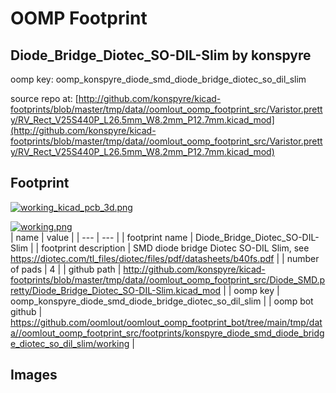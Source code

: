 # OOMP Footprint  
## Diode_Bridge_Diotec_SO-DIL-Slim  by konspyre  
  
oomp key: oomp_konspyre_diode_smd_diode_bridge_diotec_so_dil_slim  
  
source repo at: [http://github.com/konspyre/kicad-footprints/blob/master/tmp/data//oomlout_oomp_footprint_src/Varistor.pretty/RV_Rect_V25S440P_L26.5mm_W8.2mm_P12.7mm.kicad_mod](http://github.com/konspyre/kicad-footprints/blob/master/tmp/data//oomlout_oomp_footprint_src/Varistor.pretty/RV_Rect_V25S440P_L26.5mm_W8.2mm_P12.7mm.kicad_mod)  
## Footprint  
  
[![working_kicad_pcb_3d.png](working_kicad_pcb_3d_600.png)](working_kicad_pcb_3d.png)  
  
[![working.png](working_600.png)](working.png)  
| name | value | 
| --- | --- | 
| footprint name | Diode_Bridge_Diotec_SO-DIL-Slim | 
| footprint description | SMD diode bridge Diotec SO-DIL Slim, see https://diotec.com/tl_files/diotec/files/pdf/datasheets/b40fs.pdf | 
| number of pads | 4 | 
| github path | http://github.com/konspyre/kicad-footprints/blob/master/tmp/data//oomlout_oomp_footprint_src/Diode_SMD.pretty/Diode_Bridge_Diotec_SO-DIL-Slim.kicad_mod | 
| oomp key | oomp_konspyre_diode_smd_diode_bridge_diotec_so_dil_slim | 
| oomp bot github | https://github.com/oomlout/oomlout_oomp_footprint_bot/tree/main/tmp/data//oomlout_oomp_footprint_src/footprints/konspyre_diode_smd_diode_bridge_diotec_so_dil_slim/working | 
## Images  

